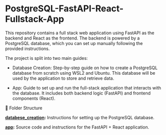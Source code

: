 # PostgreSQL-FastAPI-React-Fullstack-App
This repository contains a full stack web application using FastAPI as the backend and React as the frontend. The backend is powered by a PostgreSQL database, which you can set up manually following the provided instructions.

The project is split into two main guides:

 -  Database Creation: Step-by-step guide on how to create a PostgreSQL database from scratch using WSL2 and Ubuntu. This database will be used by the application to store and retrieve data.

 -  App: Guide to set up and run the full-stack application that interacts with the database. It includes both backend logic (FastAPI) and frontend components (React).

📁 Folder Structure

**[databese_creation](./database_creation/):**   Instructions for setting up the PostgreSQL database.

**[app](./app):**   Source code and instructions for the FastAPI + React application.
